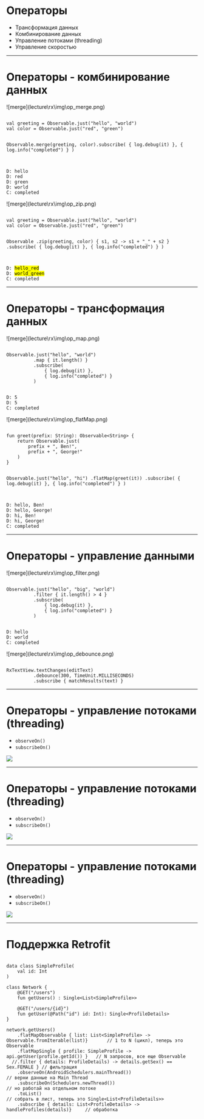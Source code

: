 # Операторы

* <!-- .element: class="fragment" data-fragment-index="1" --> Трансформация данных
* <!-- .element: class="fragment" data-fragment-index="2" --> Комбинирование данных
* <!-- .element: class="fragment" data-fragment-index="3" --> Управление потоками (threading)
* <!-- .element: class="fragment" data-fragment-index="4" --> Управление скоростью

---

# Операторы - комбинирование данных

<div class="half-left fragment" data-fragment-index="1">
![merge](lecture\rx\img\op_merge.png)
<div class="half-left">
<pre class="fragment" data-fragment-index="3"><code data-trim data-noescape class="java small">
val greeting = Observable.just("hello", "world")
val color = Observable.just("red", "green")

Observable.merge(greeting, color).subscribe(
    { log.debug(it) },
    { log.info("completed") }
)
</code></pre>
</div>
<div class="third-right">
<pre class="fragment" data-fragment-index="4"><code class="plain" data-trim data-noescape>
D: hello
D: red
D: green
D: world
C: completed
</code></pre>
</div>
</div>
<div class="half-right fragment" data-fragment-index="2">
![merge](lecture\rx\img\op_zip.png)

<div class="half-left">
<pre class="fragment" data-fragment-index="3"><code data-trim data-noescape class="java small">
val greeting = Observable.just("hello", "world")
val color = Observable.just("red", "green")

Observable
    .zip(greeting, color) { s1, s2 -> 
        s1 + "_" + s2
    }
    .subscribe(
        { log.debug(it) },
        { log.info("completed") }
)
</code></pre>
</div>
<div class="third-right">
<pre class="fragment" data-fragment-index="4"><code class="plain" data-trim data-noescape>
D: <mark class="bg-red">hello_red</mark>
D: <mark class="bg-green">world_green</mark>
C: completed
</code></pre>
</div>
</div>

------

# Операторы - трансформация данных

<div class="half-left fragment" data-fragment-index="1">
![merge](lecture\rx\img\op_map.png)
<div class="half-left">
<pre class="fragment" data-fragment-index="3"><code data-trim data-noescape class="java small">
Observable.just("hello", "world")
          .map { it.length() }
          .subscribe(
              { log.debug(it) },
              { log.info("completed") }
          )
</code></pre>
</div>
<div class="third-right">
<pre class="fragment" data-fragment-index="4"><code class="plain" data-trim data-noescape>
D: 5
D: 5
C: completed
</code></pre>
</div>
</div>
<div class="half-right fragment" data-fragment-index="2">
![merge](lecture\rx\img\op_flatMap.png)

<div class="half-left">
<pre class="fragment" data-fragment-index="3"><code data-trim data-noescape class="java small">
fun greet(prefix: String): Observable&ltString> {
    return Observable.just(
        prefix + ", Ben!",
        prefix + ", George!"
    )
}

Observable.just("hello", "hi")
    .flatMap(greet(it))
    .subscribe(
        { log.debug(it) },
        { log.info("completed") }
)
</code></pre>
</div>
<div class="third-right">
<pre class="fragment" data-fragment-index="4"><code class="plain" data-trim data-noescape>
D: hello, Ben!
D: hello, George!
D: hi, Ben!
D: hi, George!
C: completed
</code></pre>
</div>
</div>

------

# Операторы - управление данными

<div class="half-left fragment" data-fragment-index="1">
![merge](lecture\rx\img\op_filter.png)
<div class="half-left">
<pre class="fragment" data-fragment-index="3"><code data-trim data-noescape class="java small">
Observable.just("hello", "big", "world")
          .filter { it.length() > 4 }
          .subscribe(
              { log.debug(it) },
              { log.info("completed") }
          )
</code></pre>
</div>
<div class="third-right">
<pre class="fragment" data-fragment-index="4"><code class="plain" data-trim data-noescape>
D: hello
D: world
C: completed
</code></pre>
</div>
</div>
<div class="half-right fragment" data-fragment-index="2">
![merge](lecture\rx\img\op_debounce.png)

<pre class="fragment" data-fragment-index="3"><code data-trim data-noescape class="java small">
RxTextView.textChanges(editText)
          .debounce(300, TimeUnit.MILLISECONDS)
          .subscribe { matchResults(text) }
</code></pre>
</div>

---

<!-- .slide: data-transition="fade-out slide-in" -->

# Операторы - управление потоками (threading)

* `observeOn()`
* `subscribeOn()`

<!-- .element: class="fragment center-horizontal" data-fragment-index="2" -->

![](lecture\rx\img\img_chain_01.png)

<!-- .element: class="fragment center-horizontal" data-fragment-index="3" -->

------

<!-- .slide: data-transition="fade" -->

# Операторы - управление потоками (threading)

* `observeOn()`
* `subscribeOn()`

<!-- .element: class="center-horizontal" -->

![](lecture\rx\img\img_chain_02.png)

<!-- .element: class="center-horizontal" -->

------

<!-- .slide: data-transition="fade" -->

# Операторы - управление потоками (threading)

* `observeOn()`
* `subscribeOn()`

<!-- .element: class="center-horizontal" -->

![](lecture\rx\img\img_chain_03.png)

<!-- .element: class="center-horizontal" -->

---

# Поддержка Retrofit

<pre><code class="java small" data-trim data-noescape>
data class SimpleProfile(
    val id: Int
)

class Network {
    @GET("/users")
    fun getUsers() : Single&ltList&lt;SimpleProfile>> 

    @GET("/users/{id}")
    fun getUser(@Path("id") id: Int): Single&lt;ProfileDetails> 
}

network.getUsers()
    .flatMapObservable { list: List&lt;SimpleProfile> -> <span class="fragment highlight-current-green" data-fragment-index="1">Observable.fromIterable(list)</span>}       <span class="fragment" data-fragment-index="1">// 1 to N (цикл), теперь это Observable</span>
    .flatMapSingle { profile: SimpleProfile -> <span class="fragment highlight-current-green" data-fragment-index="2">api.getUser(profile.getId()</span>) }   <span class="fragment" data-fragment-index="2">// N запросов, все еще Observable</span>
  //.filter { details: ProfileDetails) -> details.getSex() == Sex.FEMALE } <span class="fragment" data-fragment-index="3">// фильтрация</span>
    .observeOn(AndroidSchedulers.mainThread())                          <span class="fragment" data-fragment-index="6">// верни данные на Main Thread</span>
    .subscribeOn(Schedulers.newThread())                                <span class="fragment" data-fragment-index="7">// но работай на отдельном потоке</span>
    .toList()                                                           <span class="fragment" data-fragment-index="8">// собрать в лист, теперь это Single&lt;List&lt;ProfileDetails>></span>
    .subscribe { details: List&lt;ProfileDetails> -> handleProfiles(details)}     <span class="fragment" data-fragment-index="9">// обработка</span>
</code></pre>